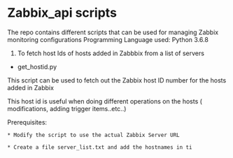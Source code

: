 # Zabbix_api scripts
The repo contains different scripts that can be used for managing Zabbix monitoring configurations
Programming Language used: Python 3.6.8

1. To fetch host Ids of hosts added in Zabbbix from a list of servers

- get_hostid.py

This script can be used to fetch out the Zabbix host ID number for the hosts added in Zabbix 

This host id is useful when doing different operations on the hosts ( modifications, adding trigger items..etc..)

Prerequisites:

    * Modify the script to use the actual Zabbix Server URL
    
    * Create a file server_list.txt and add the hostnames in ti

